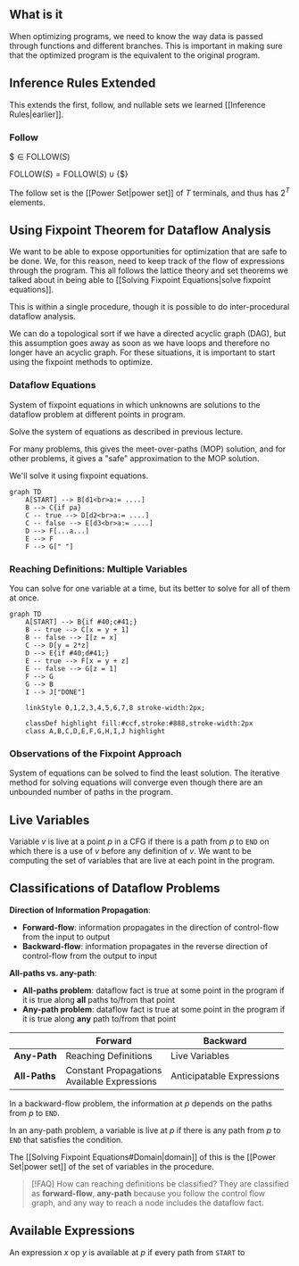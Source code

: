 ## What is it

When optimizing programs, we need to know the way data is passed through functions and different branches. This is important in making sure that the optimized program is the equivalent to the original program.

## Inference Rules Extended

This extends the first, follow, and nullable sets we learned [[Inference Rules|earlier]].

### Follow
$\$\in \text{FOLLOW}(S)$

$\text{FOLLOW}(S)=\text{FOLLOW}(S)\cup\{\$\}$

The follow set is the [[Power Set|power set]] of $T$ terminals, and thus has $2^T$ elements.

## Using Fixpoint Theorem for Dataflow Analysis

We want to be able to expose opportunities for optimization that are safe to be done. We, for this reason, need to keep track of the flow of expressions through the program. This all follows the lattice theory and set theorems we talked about in being able to [[Solving Fixpoint Equations|solve fixpoint equations]].

This is within a single procedure, though it is possible to do inter-procedural dataflow analysis.

We can do a topological sort if we have a directed acyclic graph (DAG), but this assumption goes away as soon as we have loops and therefore no longer have an acyclic graph. For these situations, it is important to start using the fixpoint methods to optimize. 

### Dataflow Equations

System of fixpoint equations in which unknowns are solutions to the dataflow problem at different points in program.

Solve the system of equations as described in previous lecture.

For many problems, this gives the meet-over-paths (MOP) solution, and for other problems, it gives a "safe" approximation to the MOP solution.

We'll solve it using fixpoint equations.

```mermaid
graph TD
    A[START] --> B[d1<br>a:= ....]
    B --> C{if pa}
    C -- true --> D[d2<br>a:= ....]
    C -- false --> E[d3<br>a:= ....]
    D --> F[...a...]
    E --> F
    F --> G[" "]
```

### Reaching Definitions: Multiple Variables

You can solve for one variable at a time, but its better to solve for all of them at once.

```mermaid
graph TD
    A[START] --> B{if #40;c#41;}
    B -- true --> C[x = y + 1]
    B -- false --> I[z = x]
    C --> D[y = 2*z]
    D --> E{if #40;d#41;}
    E -- true --> F[x = y + z]
    E -- false --> G[z = 1]
    F --> G
    G --> B
    I --> J["DONE"]

    linkStyle 0,1,2,3,4,5,6,7,8 stroke-width:2px;  

    classDef highlight fill:#ccf,stroke:#888,stroke-width:2px
    class A,B,C,D,E,F,G,H,I,J highlight
```

### Observations of the Fixpoint Approach

System of equations can be solved to find the least solution. The iterative method for solving equations will converge even though there are an unbounded number of paths in the program. 

## Live Variables

Variable $v$ is live at a point $p$ in a CFG if there is a path from $p$ to `END` on which there is a use of $v$ before any definition of $v$. We want to be computing the set of variables that are live at each point in the program.

## Classifications of Dataflow Problems

**Direction of Information Propagation**:
- **Forward-flow**: information propagates in the direction of control-flow from the input to output
- **Backward-flow**: information propagates in the reverse direction of control-flow from the output to input

**All-paths vs. any-path**:
- **All-paths problem**: dataflow fact is true at some point in the program if it is true along **all** paths to/from that point
- **Any-path problem**: dataflow fact is true at some point in the program if it is true along **any** path to/from that point

|               | Forward                                        | Backward                  |
| ------------- | ---------------------------------------------- | ------------------------- |
| **Any-Path**  | Reaching Definitions                           | Live Variables            |
| **All-Paths** | Constant Propagations<br>Available Expressions | Anticipatable Expressions |

In a backward-flow problem, the information at $p$ depends on the paths from $p$ to `END`.

In an any-path problem, a variable is live at $p$ if there is any path from $p$ to `END` that satisfies the condition.

The [[Solving Fixpoint Equations#Domain|domain]] of this is the [[Power Set|power set]] of the set of variables in the procedure.

> [!FAQ] How can reaching definitions be classified?
> They are classified as **forward-flow**, **any-path** because you follow the control flow graph, and any way to reach a node includes the dataflow fact.


## Available Expressions

An expression $x \text{ op } y$ is available at $p$ if every path from `START` to 